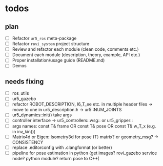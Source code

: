 # todos

## plan

- [ ] Refactor `ur5_ros` meta-package
- [ ] Refactor `rovi_system` project structure
- [ ] Review and refactor each module (clean code, comments etc.)
- [ ] Document each module (description, theory, example, API etc.)
- [ ] Proper installation/usage guide (README.md)
- [ ] Demos

## needs fixing

- [ ] ros_utils
- [ ] ur5_gazebo
- [ ] refactor ROBOT_DESCRIPTION, l6_T_ee etc. in multiple header files -> move to one in ur5_description.h -> ur5::NUM_JOINTS
- [ ] ur5_dynamics::init() take args
- [ ] controller interface -> ur5_controllers::wsg:: or ur5_gripper::
- [ ] args names: const T& frame OR const T& pose OR const T& w_T_x (e.g. in inv_kin())
- [ ] Matrix4d or Eigen::Isometry3d for pose (T) matrix? or geometry_msg? -> CONSISTENCY
- [ ] replace .editorconfig with .clangformat (or better)
- [ ] pipeline for pose estimation in python (get images? rovi_gazebo service node? python module? return pose to C++)

